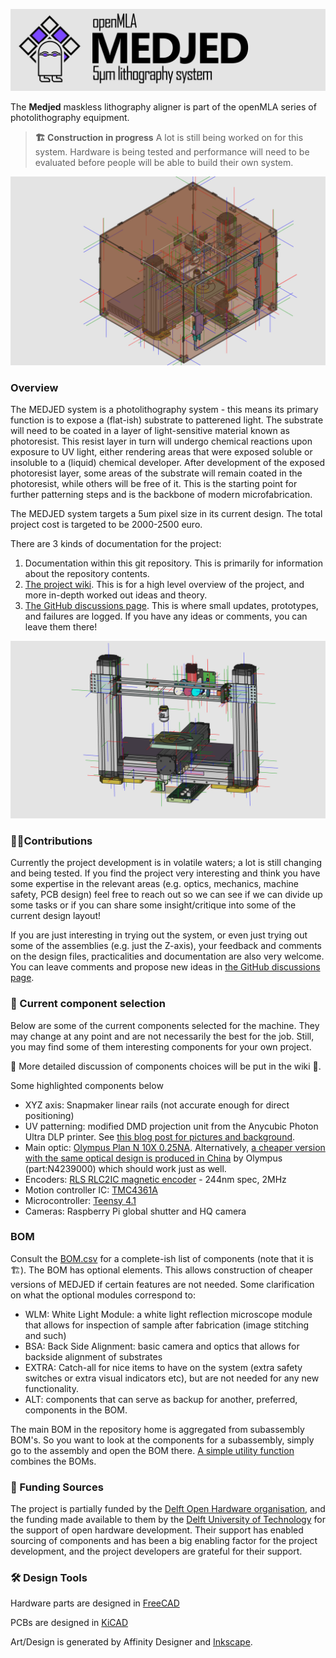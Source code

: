 ![medjed_banner](media/medjed_banner.jpg)

The **Medjed** maskless lithography aligner is part of the openMLA series of photolithography equipment. 

>  **🏗️ Construction in progress**
> A lot is still being worked on for this system. Hardware is being tested and performance will need to be evaluated before people will be able to build their own system. 

![](media/medjed_main_assembly.png)

### Overview

The MEDJED system is a photolithography system - this means its primary function is to expose a (flat-ish) substrate to patterened light. The substrate will need to be coated in a layer of light-sensitive material known as photoresist. This resist layer in turn will undergo chemical reactions upon exposure to UV light, either rendering areas that were exposed soluble or insoluble to a (liquid) chemical developer. After development of the exposed photoresist layer, some areas of the substrate will remain coated in the photoresist, while others will be free of it. This is the starting point for further patterning steps and is the backbone of modern microfabrication.

The MEDJED system targets a 5um pixel size in its current design. The total project cost is targeted to be 2000-2500 euro. 

There are 3 kinds of documentation for the project:

1. Documentation within this git repository. This is primarily for information about the repository contents.
2. [The project wiki](https://github.com/openMLA/Medjed/wiki). This is for a high level overview of the project, and more in-depth worked out ideas and theory.
3. [The GitHub discussions page](https://github.com/openMLA/Medjed/discussions). This is where small updates, prototypes, and failures are logged. If you have any ideas or comments, you can leave them there! 

![](media/medjed_main_assembly-alt.png)

### 🙋‍♂️Contributions

Currently the project development is in volatile waters; a lot is still changing and being tested. If you find the project very interesting and think you have some expertise in the relevant areas (e.g. optics, mechanics, machine safety, PCB design) feel free to reach out so we can see if we can divide up some tasks or if you can share some insight/critique into some of the current design layout!

If you are just interesting in trying out the system, or even just trying out some of the assemblies (e.g. just the Z-axis), your feedback and comments on the design files, practicalities and documentation are also very welcome. You can leave comments and propose new ideas in [the GitHub discussions page](https://github.com/openMLA/Medjed/discussions).

### 📃 Current component selection

Below are some of the current components selected for the machine. They may change at any point and are not necessarily the best for the job.  Still, you may find some of them interesting components for your own project.

🔗 More detailed discussion of components choices will be put in the wiki 📑.

Some highlighted components below

* XYZ axis: Snapmaker linear rails (not accurate enough for direct positioning)
* UV patterning: modified DMD projection unit from the Anycubic Photon Ultra DLP printer. See [this blog post for pictures and background](https://nemoandrea.github.io/blog/Anycubic_DLP_teardown/).
* Main optic: [Olympus Plan N 10X 0.25NA](https://www.edmundoptics.com/f/olympus-plan-achromatic-objectives/14535/).  Alternatively, [a cheaper version with the same optical design is produced in China](https://www.astroshop.eu/for-microscopes/evident-olympus-plcn10x-0-25-plan-achromat-objective/p,49913) by Olympus (part:N4239000) which should work just as well. 
* Encoders: [RLS RLC2IC magnetic encoder](https://www.rls.si/eng/rlc2ic-miniature-linear-and-rotary-pcb-level-incremental-magnetic-encoder) - 244nm spec, 2MHz
* Motion controller IC: [TMC4361A](https://www.trinamic.com/fileadmin/assets/Products/ICs_Documents/TMC4361_Datasheet_Rev3.10.pdf)
* Microcontroller: [Teensy 4.1](https://www.pjrc.com/store/teensy41.html)
* Cameras: Raspberry Pi global shutter and HQ camera

### BOM

Consult the [BOM.csv](BOM.csv) for a  complete-ish list of components (note that it is 🏗). The BOM has optional elements.  This allows construction of cheaper versions of MEDJED if certain features are not needed. Some clarification on what the optional modules correspond to:

* WLM: White Light Module: a white light reflection microscope module that allows for inspection of sample after fabrication (image stitching and such)
* BSA: Back Side Alignment: basic camera and optics that allows for backside alignment of substrates
* EXTRA: Catch-all for nice items to have on the system (extra safety switches or extra visual indicators etc), but are not needed for any new functionality.
* ALT: components that can serve as backup for another, preferred, components in the BOM. 

The main BOM in the repository home is aggregated from subassembly BOM's. So you want to look at the components for a subassembly, simply go to the assembly and open the BOM there. [A simple utility function](utils/bom-merger.py) combines the BOMs.

### 👏 Funding Sources

The project is partially funded by the [Delft Open Hardware organisation](https://www.tudelft.nl/en/open-hardware), and the funding made available to them by the [Delft University of Technology](https://www.tudelft.nl/) for the support of open hardware development. Their support has enabled sourcing of components and has been a big enabling factor for the project development, and the project developers are grateful for their support.

### 🛠 Design Tools

Hardware parts are designed in [FreeCAD](https://www.freecad.org/)

PCBs are designed in [KiCAD](https://www.kicad.org/)

Art/Design is generated by Affinity Designer and [Inkscape](https://inkscape.org/).

